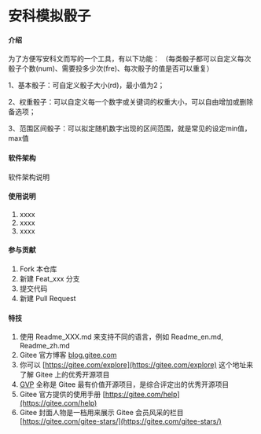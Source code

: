 # 安科模拟骰子

#### 介绍
为了方便写安科文而写的一个工具，有以下功能：
（每类骰子都可以自定义每次骰子个数(num)、需要投多少次(fre)、每次骰子的值是否可以重复）

1、基本骰子：可自定义骰子大小(rd)，最小值为2；

2、权重骰子：可以自定义每一个数字或关键词的权重大小，可以自由增加或删除备选项；

3、范围区间骰子：可以拟定随机数字出现的区间范围，就是常见的设定min值，max值

#### 软件架构
软件架构说明

#### 使用说明

1.  xxxx
2.  xxxx
3.  xxxx

#### 参与贡献

1.  Fork 本仓库
2.  新建 Feat_xxx 分支
3.  提交代码
4.  新建 Pull Request


#### 特技

1.  使用 Readme\_XXX.md 来支持不同的语言，例如 Readme\_en.md, Readme\_zh.md
2.  Gitee 官方博客 [blog.gitee.com](https://blog.gitee.com)
3.  你可以 [https://gitee.com/explore](https://gitee.com/explore) 这个地址来了解 Gitee 上的优秀开源项目
4.  [GVP](https://gitee.com/gvp) 全称是 Gitee 最有价值开源项目，是综合评定出的优秀开源项目
5.  Gitee 官方提供的使用手册 [https://gitee.com/help](https://gitee.com/help)
6.  Gitee 封面人物是一档用来展示 Gitee 会员风采的栏目 [https://gitee.com/gitee-stars/](https://gitee.com/gitee-stars/)

